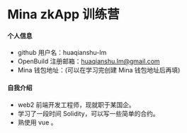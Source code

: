 # Mina zkApp 训练营


#### 个人信息

- github 用户名：huaqianshu-lm
- OpenBuild 注册邮箱：huaqianshu.lm@gmail.com
- Mina 钱包地址：(可以在学习完创建 Mina 钱包地址后再填)

#### 自我介绍

- web2 前端开发工程师，现就职于某国企。
- 学习了一段时间 Solidity，可以写一些简单的合约。
- 熟使用 vue 。
